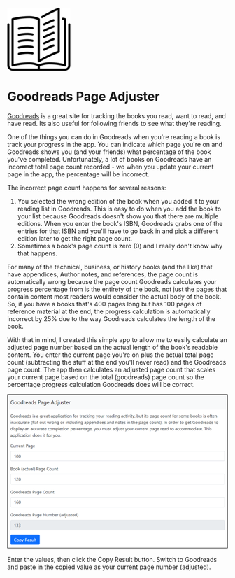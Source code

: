 ![Application Icon](public/icon/android-icon-144x144.png)
# Goodreads Page Adjuster

[Goodreads](https://www.goodreads.com/) is a great site for tracking the books you read, want to read, and have read. Its also useful for  following friends to see what they're reading.

One of the things you can do in Goodreads when you're reading a book is track your progress in the app. You can indicate which page you're on and Goodreads shows you (and your friends) what percentage of the book you've completed. Unfortunately, a lot of books on Goodreads have an incorrect total page count recorded - wo when you update your current page in the app, the percentage will be incorrect.

The incorrect page count happens for several reasons:

1. You selected the wrong edition of the book when you added it to your reading list in Goodreads. This is easy to do when you add the book to your list because Goodreads doesn't show you that there are multiple editions. When you enter the book's ISBN, Goodreads grabs one of the entries for that ISBN and you'll have to go back in and pick a different edition later to get the right page count.
2. Sometimes a book's page count is zero (0) and I really don't know why that happens.

For many of the technical, business, or history books (and the like) that have appendices, Author notes, and references, the page count is automatically wrong because the page count Goodreads calculates your progress percentage from is the entirety of the book, not just the pages that contain content most readers would consider the actual body of the book. So, if you have a books that's 400 pages long but has 100 pages of reference material at the end, the progress calculation is automatically incorrect by 25% due to the way Goodreads calculates the length of the book.

With that in mind, I created this simple app to allow me to easily calculate an adjusted page number based on the actual length of the book's readable content. You enter the current page you're on plus the actual total page count (subtracting the stuff at the end you'll never read) and the Goodreads page count. The app then calculates an adjusted page count that scales your current page based on the total (goodreads) page count so the percentage progress calculation Goodreads does will be correct.

![Application Screen Shot](images/figure-01.png)

Enter the values, then click the Copy Result button. Switch to Goodreads and paste in the copied value as your current page number (adjusted).
